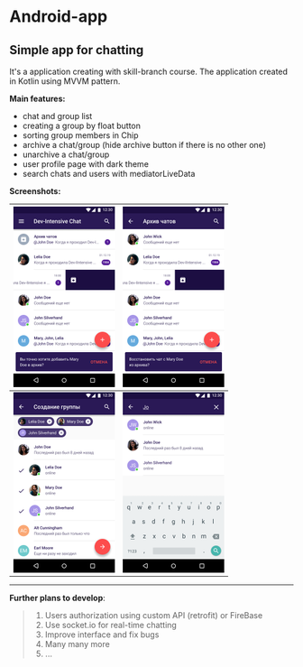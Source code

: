 # Android-app 

## Simple app for chatting

It's a application creating with skill-branch course. 
The application created in Kotlin using MVVM pattern. 

**Main features:**

* chat and group list
* creating a group by float button
* sorting group members in Chip
* archive a chat/group (hide archive button if there is no other one)
* unarchive a chat/group
* user profile page with dark theme
* search chats and users with mediatorLiveData

**Screenshots:**

| <img src="https://raw.githubusercontent.com/shadow199639/Simple_chat_alpha/main/README.assets/Messenger%20with%20swipe.png" style="zoom:50%"/> | <img src="https://raw.githubusercontent.com/shadow199639/Simple_chat_alpha/main/README.assets/Messenger%20Archive.png" style="zoom:50%"/> |
| :----------------------------------------------------------: | :----------------------------------------------------------: |
| <img src="https://raw.githubusercontent.com/shadow199639/Simple_chat_alpha/main/README.assets/Messenger%20Group%20Choose.png" style="zoom:50%"/> | <img src="https://raw.githubusercontent.com/shadow199639/Simple_chat_alpha/main/README.assets/Messenger%20Group%20Search.png" style="zoom:50%"/> |

------

**Further plans to develop**:

> 1. Users authorization using custom API (retrofit) or FireBase
> 2. Use socket.io for real-time chatting 
> 3. Improve interface and fix bugs
> 4. Many many more
> 5. ...

